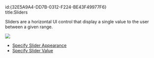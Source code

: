 id:{32E5A9A4-DD7B-0312-F224-BE43F49977F6}  
title:Sliders  

Sliders are a horizontal UI control that display a single value to the user
between a given range.&nbsp;

 ![](Images/SliderAppearance.png)

-   [Specify Slider Appearance](/recipes/ios/standard_controls/sliders/specify_slider_appearance) 
-   [Specify Slider Value](/recipes/ios/standard_controls/sliders/specify_slider_value)